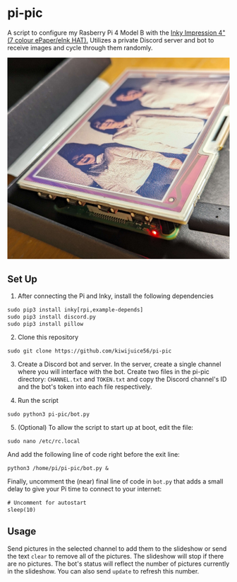# pi-pic
A script to configure my Rasberry Pi 4 Model B with the [Inky Impression 4" (7 colour ePaper/eInk HAT).](https://shop.pimoroni.com/products/inky-impression-4?variant=39599238807635) Utilizes a private Discord server and bot to receive images and cycle through them randomly.

![Example image](example.jpeg "Example")

## Set Up 
1) After connecting the Pi and Inky, install the following dependencies
```
sudo pip3 install inky[rpi,example-depends]
sudo pip3 install discord.py
sudo pip3 install pillow
```

2) Clone this repository 
```
sudo git clone https://github.com/kiwijuice56/pi-pic
```

3) Create a Discord bot and server. In the server, create a single channel where you will interface with the bot. Create two files in the pi-pic directory: `CHANNEL.txt` and `TOKEN.txt` and copy the Discord channel's ID and the bot's token into each file respectively.

4) Run the script
```
sudo python3 pi-pic/bot.py
```

5) (Optional) To allow the script to start up at boot, edit the file:
```
sudo nano /etc/rc.local
```
And add the following line of code right before the exit line:
```
python3 /home/pi/pi-pic/bot.py &
```
Finally, uncomment the (near) final line of code in `bot.py` that adds a small delay to give your Pi time to connect to your internet:
```
# Uncomment for autostart
sleep(10)
```

## Usage
Send pictures in the selected channel to add them to the slideshow or send the text `clear` to remove all of the pictures. The slideshow will stop if there are no pictures. The bot's status will reflect the number of pictures currently in the slideshow. You can also send `update` to refresh this number.